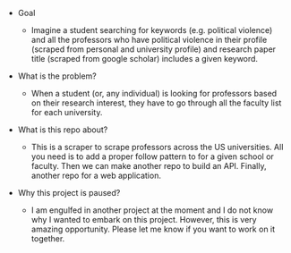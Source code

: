 - Goal
  - Imagine a student searching for keywords (e.g. political violence) and all the professors who have political violence in their profile (scraped from personal and university profile) and research paper title (scraped from google scholar) includes a given keyword. 
- What is the problem? 
  - When a student (or, any individual) is looking for professors based on their research interest, they have to go through all the faculty list for each university.

- What is this repo about?
  - This is a scraper to scrape professors across the US universities. All you need is to add a proper follow pattern to for a given school or faculty. Then we can make another repo to build an API. Finally, another repo for a web application. 

- Why this project is paused?
  - I am engulfed in another project at the moment and I do not know why I wanted to embark on this project. However, this is very amazing opportunity. Please let me know if you want to work on it together. 
